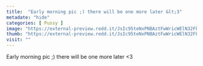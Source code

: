 ```yaml
---
title:  "Early morning pic ;) there will be one more later &lt;3"
metadate: "hide"
categories: [ Pussy ]
image: "https://external-preview.redd.it/JsIc95teNxPNBAztFwWricWElN32Fk3uw6I6UD3duyE.jpg?auto=webp&s=666e2dad51030b095f3d0e7e33802fc20a4fabdb"
thumb: "https://external-preview.redd.it/JsIc95teNxPNBAztFwWricWElN32Fk3uw6I6UD3duyE.jpg?width=1080&crop=smart&auto=webp&s=6dd69005fa9410f5225b80a50bdb91d55da581d1"
visit: ""
---
```

Early morning pic ;) there will be one more later &lt;3
